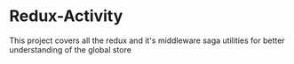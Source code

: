 # Redux-Activity
This project covers all the redux and it's middleware saga utilities for better understanding of the global store
